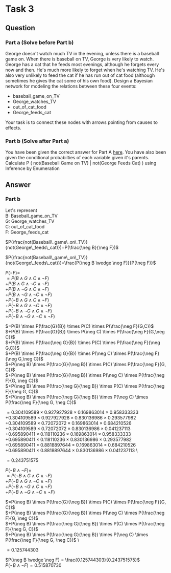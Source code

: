 # Task 3

## Question
### Part a (Solve before Part b)
George doesn't watch much TV in the evening, unless there is a baseball game on. When there is baseball on TV, George is very likely to watch. George has a cat that he feeds most evenings, although he forgets every now and then. He's much more likely to forget when he's watching TV. He's also very unlikely to feed the cat if he has run out of cat food (although sometimes he gives the cat some of his own food). Design a Bayesian network for modeling the relations between these four events:

- baseball_game_on_TV
- George_watches_TV
- out_of_cat_food
- George_feeds_cat

Your task is to connect these nodes with arrows pointing from causes to effects.

### Part b (Solve after Part a)
You have been given the correct answer for Part A [here](https://crystal.uta.edu/%7Egopikrishnav/classes/common/4308_5360/samples/quiz4_files/BNet.png). You have also been given the conditional probabilties of each variable given it's parents. Calculate P ( not(Baseball Game on TV) | not(George Feeds Cat) ) using Inference by Enumeration

## Answer  

### Part b  

Let's represent  
B: Baseball_game_on_TV  
G: George_watches_TV  
C: out_of_cat_food  
F: George_feeds_cat  

$P(\frac{not(Baseball\_game\_on\_TV)}{not(George\_feeds\_cat)})=P(\frac{\neg B}{\neg F})$

$P(\frac{not(Baseball\_game\_on\_TV)}{not(George\_feeds\_cat)})=\frac{P(\neg B \wedge \neg F)}{P(\neg F)}$

$P(\neg F)=$ \
$=P(B \wedge G \wedge C \wedge \neg F)$ \
$+P(B \wedge G \wedge \neg C \wedge \neg F)$ \
$+P(B \wedge \neg G \wedge C \wedge \neg F)$ \
$+P(B \wedge \neg G \wedge \neg C \wedge \neg F)$ \
$+P(\neg B \wedge G \wedge C \wedge \neg F)$ \
$+P(\neg B \wedge G \wedge \neg C \wedge \neg F)$ \
$+P(\neg B \wedge \neg G \wedge C \wedge \neg F)$ \
$+P(\neg B \wedge \neg G \wedge \neg C \wedge \neg F)$  

$=P(B) \times P(\frac{G}{B}) \times P(C) \times P(\frac{\neg F}{G,C})$  \
$+P(B) \times P(\frac{G}{B}) \times P(\neg C) \times P(\frac{\neg F}{G,\neg C})$  \
$+P(B) \times P(\frac{\neg G}{B}) \times P(C) \times P(\frac{\neg F}{\neg G,C})$  \
$+P(B) \times P(\frac{\neg G}{B}) \times P(\neg C) \times P(\frac{\neg F}{\neg G,\neg C})$  \
$+P(\neg B) \times P(\frac{G}{\neg B}) \times P(C) \times P(\frac{\neg F}{G, C})$  \
$+P(\neg B) \times P(\frac{G}{\neg B}) \times P(\neg C) \times P(\frac{\neg F}{G, \neg C})$  \
$+P(\neg B) \times P(\frac{\neg G}{\neg B}) \times P(C) \times P(\frac{\neg F}{\neg G, C})$  \
$+P(\neg B) \times P(\frac{\neg G}{\neg B}) \times P(\neg C) \times P(\frac{\neg F}{\neg G, \neg C})$   

$=0.304109589 \times 0.927927928 \times 0.169863014 \times 0.958333333$ \
$+0.304109589 \times 0.927927928 \times 0.830136986 \times 0.293577982$ \
$+0.304109589 \times 0.72072072 \times 0.169863014 \times 0.684210526$ \
$+0.304109589 \times 0.72072072 \times 0.830136986 \times 0.041237113$ \
$+0.695890411 \times 0.118110236 \times 0.169863014 \times 0.958333333$ \
$+0.695890411 \times 0.118110236 \times 0.830136986 \times 0.293577982$ \
$+0.695890411 \times 0.8818897644 \times 0.169863014 \times 0.684210526$ \
$+0.695890411 \times 0.8818897644 \times 0.830136986 \times 0.041237113$ \

$=0.243751575$

$P(\neg B \wedge \neg F) =$ \
$=P(\neg B \wedge G \wedge C \wedge \neg F)$ \
$+P(\neg B \wedge G \wedge \neg C \wedge \neg F)$ \
$+P(\neg B \wedge \neg G \wedge C \wedge \neg F)$ \
$+P(\neg B \wedge \neg G \wedge \neg C \wedge \neg F)$ 

$=P(\neg B) \times P(\frac{G}{\neg B}) \times P(C) \times P(\frac{\neg F}{G, C})$ \
$+P(\neg B) \times P(\frac{G}{\neg B}) \times P(\neg C) \times P(\frac{\neg F}{G, \neg C})$ \
$+P(\neg B) \times P(\frac{\neg G}{\neg B}) \times P(C) \times P(\frac{\neg F}{\neg G, C})$ \
$+P(\neg B) \times P(\frac{\neg G}{\neg B}) \times P(\neg C) \times P(\frac{\neg F}{\neg G, \neg C})$ \

$= 0.125744303$

$P(\neg B \wedge \neg F) = \frac{0.125744303}{0.243751575}$ \
$P(\neg B \wedge \neg F) = 0.515870730$ 